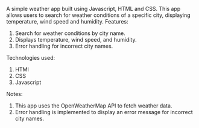 A simple weather app built using Javascript, HTML and CSS. This app allows users to search for weather conditions of a specific city, displaying temperature, wind speed and humidity.
Features:
1. Search for weather conditions by city name.
2. Displays temperature, wind speed, and humidity.
3. Error handling for incorrect city names.

Technologies used:
1. HTMl
2. CSS
3. Javascript

Notes:
1. This app uses the OpenWeatherMap API to fetch weather data.
2. Error handling is implemented to display an error message for incorrect city names.


